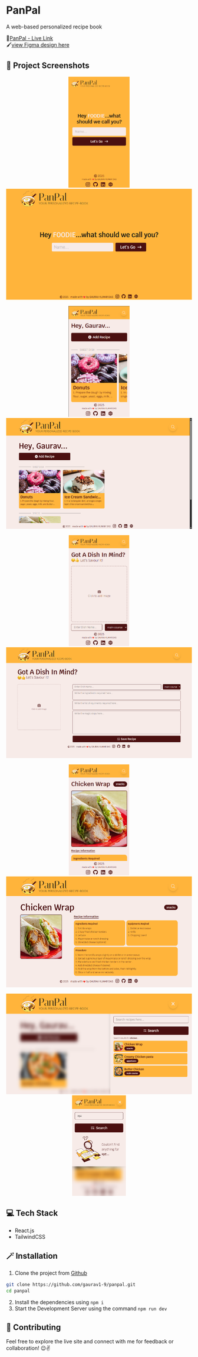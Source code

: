 # PanPal 
A web-based personalized recipe book

🔗[PanPal - Live Link](https://panpal.vercel.app/)\
🖌️[view Figma design here](https://www.figma.com/design/EG4ULbhkzexIaxxjZ3Fd3y/Recipe-Book---UM-Internship?node-id=0-1&p=f&t=5LQSYaqfeOrtnDdE-0)

## 📸 Project Screenshots
<p align="center">
  <img src="./SS/mob_init.png" alt="Mobile Init" height="300"/>
  <img src="./SS/init.png" alt="Desktop Init" height="300"/>
</p>
<p align="center">
  <img src="./SS/mob_home.png" alt="Mobile Home" height="300"/>
  <img src="./SS/home.png" alt="Desktop Home" height="300"/>
</p>
<p align="center">
  <img src="./SS/mob_add.png" alt="Mobile Add" height="300"/>
  <img src="./SS/add.png" alt="Desktop Add" height="300"/>
</p>
<p align="center">
  <img src="./SS/mob_view.png" alt="Mobile View" height="300"/>
  <img src="./SS/view.png" alt="Desktop View" height="300"/>
</p>
<p align="center">
  <img src="./SS/search.png" alt="Desktop View" height="272"/>
  <img src="./SS/mob_search.png" alt="Mobile View" height="272"/>
</p>


## 💻 Tech Stack
- React.js
- TailwindCSS

## 🪄 Installation
1. Clone the project from [Github](https://github.com/gaurav1-9/panpal)
```bash
git clone https://github.com/gaurav1-9/panpal.git
cd panpal
```
2. Install the dependencies using ```npm i```
3. Start the Development Server using the command ```npm run dev```

## 🤝 Contributing

Feel free to explore the live site and connect with me for feedback or collaboration! 😉✌️
